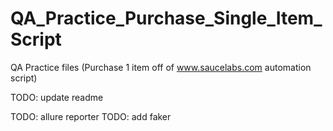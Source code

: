 # QA_Practice_Purchase_Single_Item_Script
QA Practice files (Purchase 1 item off of www.saucelabs.com automation script)

TODO: update readme

TODO: allure reporter
TODO: add faker